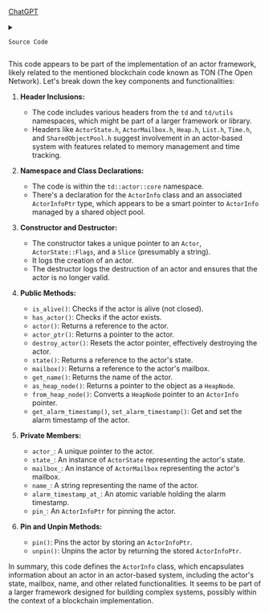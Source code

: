 [ChatGPT](https://chat.openai.com/c/89fc7ed5-a0f5-421a-ad75-f5e0822eaa19)

<details>
  <summary>

    Source Code

  </summary>
  
```cpp

#pragma once

#include "td/actor/core/ActorState.h"
#include "td/actor/core/ActorMailbox.h"

#include "td/utils/Heap.h"
#include "td/utils/List.h"
#include "td/utils/Time.h"
#include "td/utils/SharedObjectPool.h"

namespace td {
namespace actor {
namespace core {
class Actor;
class ActorInfo;
using ActorInfoPtr = SharedObjectPool<ActorInfo>::Ptr;
class ActorInfo : private HeapNode, private ListNode {
 public:
  ActorInfo(std::unique_ptr<Actor> actor, ActorState::Flags state_flags, Slice name)
      : actor_(std::move(actor)), name_(name.begin(), name.size()) {
    state_.set_flags_unsafe(state_flags);
    VLOG(actor) << "Create actor [" << name_ << "]";
  }
  ~ActorInfo() {
    VLOG(actor) << "Destroy actor [" << name_ << "]";
    CHECK(!actor_);
  }

  bool is_alive() const {
    return !state_.get_flags_unsafe().is_closed();
  }

  bool has_actor() const {
    return bool(actor_);
  }
  Actor &actor() {
    CHECK(has_actor());
    return *actor_;
  }
  Actor *actor_ptr() const {
    return actor_.get();
  }
  void destroy_actor() {
    actor_.reset();
  }
  ActorState &state() {
    return state_;
  }
  ActorMailbox &mailbox() {
    return mailbox_;
  }
  CSlice get_name() const {
    return name_;
  }

  HeapNode *as_heap_node() {
    return this;
  }
  static ActorInfo *from_heap_node(HeapNode *node) {
    return static_cast<ActorInfo *>(node);
  }

  Timestamp get_alarm_timestamp() const {
    return Timestamp::at(alarm_timestamp_at_.load(std::memory_order_relaxed));
  }
  void set_alarm_timestamp(Timestamp timestamp) {
    alarm_timestamp_at_.store(timestamp.at(), std::memory_order_relaxed);
  }

  void pin(ActorInfoPtr ptr) {
    CHECK(pin_.empty());
    CHECK(&*ptr == this);
    pin_ = std::move(ptr);
  }
  ActorInfoPtr unpin() {
    CHECK(!pin_.empty());
    return std::move(pin_);
  }

 private:
  std::unique_ptr<Actor> actor_;
  ActorState state_;
  ActorMailbox mailbox_;
  std::string name_;
  std::atomic<double> alarm_timestamp_at_{0};

  ActorInfoPtr pin_;
};

}  // namespace core
}  // namespace actor
}  // namespace td


  ```
</details>

This code appears to be part of the implementation of an actor framework, likely related to the mentioned blockchain code known as TON (The Open Network). Let's break down the key components and functionalities:

1. **Header Inclusions:**
   - The code includes various headers from the `td` and `td/utils` namespaces, which might be part of a larger framework or library.
   - Headers like `ActorState.h`, `ActorMailbox.h`, `Heap.h`, `List.h`, `Time.h`, and `SharedObjectPool.h` suggest involvement in an actor-based system with features related to memory management and time tracking.

2. **Namespace and Class Declarations:**
   - The code is within the `td::actor::core` namespace.
   - There's a declaration for the `ActorInfo` class and an associated `ActorInfoPtr` type, which appears to be a smart pointer to `ActorInfo` managed by a shared object pool.

3. **Constructor and Destructor:**
   - The constructor takes a unique pointer to an `Actor`, `ActorState::Flags`, and a `Slice` (presumably a string).
   - It logs the creation of an actor.
   - The destructor logs the destruction of an actor and ensures that the actor is no longer valid.

4. **Public Methods:**
   - `is_alive()`: Checks if the actor is alive (not closed).
   - `has_actor()`: Checks if the actor exists.
   - `actor()`: Returns a reference to the actor.
   - `actor_ptr()`: Returns a pointer to the actor.
   - `destroy_actor()`: Resets the actor pointer, effectively destroying the actor.
   - `state()`: Returns a reference to the actor's state.
   - `mailbox()`: Returns a reference to the actor's mailbox.
   - `get_name()`: Returns the name of the actor.
   - `as_heap_node()`: Returns a pointer to the object as a `HeapNode`.
   - `from_heap_node()`: Converts a `HeapNode` pointer to an `ActorInfo` pointer.
   - `get_alarm_timestamp()`, `set_alarm_timestamp()`: Get and set the alarm timestamp of the actor.

5. **Private Members:**
   - `actor_`: A unique pointer to the actor.
   - `state_`: An instance of `ActorState` representing the actor's state.
   - `mailbox_`: An instance of `ActorMailbox` representing the actor's mailbox.
   - `name_`: A string representing the name of the actor.
   - `alarm_timestamp_at_`: An atomic variable holding the alarm timestamp.
   - `pin_`: An `ActorInfoPtr` for pinning the actor.

6. **Pin and Unpin Methods:**
   - `pin()`: Pins the actor by storing an `ActorInfoPtr`.
   - `unpin()`: Unpins the actor by returning the stored `ActorInfoPtr`.

In summary, this code defines the `ActorInfo` class, which encapsulates information about an actor in an actor-based system, including the actor's state, mailbox, name, and other related functionalities. It seems to be part of a larger framework designed for building complex systems, possibly within the context of a blockchain implementation.
